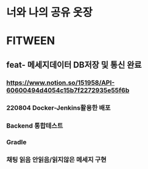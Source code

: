 # 너와 나의 공유 옷장
# FITWEEN
## feat- 메세지데이터 DB저장 및 통신 완료
### https://www.notion.so/151958/API-60600494d4054c15b7f2272935e55f6b
### 220804 Docker-Jenkins활용한 배포 
### Backend 통합테스트
### Gradle
### 채팅 읽음 안읽음/읽지않은 메세지 구현
